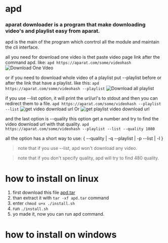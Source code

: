# apd
### aparat downloader is a program that make downloading video's and playlist easy from aparat.
apd is the main of the program which conrtrol all the module and maintain the cli interface.
  
all you need for download one video is thet paste video page link after the command apd. like:
```apd https://aparat.com/some/videohash```
![Download One Vdeo](/image/download_one_video.gif)

or if you need to download whole video of a playlist put --playlist before or after the link that have 
a playlist. like this:
``` apd https://aparat.com/some/videohash --playlist ```
![Download all playlist](/image/download_all_playlist.gif)

if you use --list option, it will print the url/url's to stdout and then you can redirect them to a file.
``` apd https://aparat.com/some/videohash --playlist --list ```
![get video download url](/image/list_one_video.gif)
Or
![get playlist video download url](/image/list_all_playlist.gif)



and the last option is --quality this option get a number and try to find the video download url with that quality.
```apd https://aparat.com/some/videohash --playlist --list --quality 1080```

all the option has a short way to use:
{
	  --quality	  | -q
		--playlist	| -p
		--list		  | -l
	}
  
>note that if you use --list, apd won't download any video.

>note that if you don't specify quality, apd will try to find 480 quality.

# how to install on linux
1. first download this file [apd.tar](https://gateway.pinata.cloud/ipfs/QmWV2jprP66Y1JbLtXLXWq5LYeZa6VQZn3ayTNhaCqmQnv)
2. than extract it with ```tar -xf apd.tar``` command
3. enter ```chmod u+x ./install.sh```
4. run ```./install.sh```
5. yo made it, now you can run apd command.

# how to install on windows
